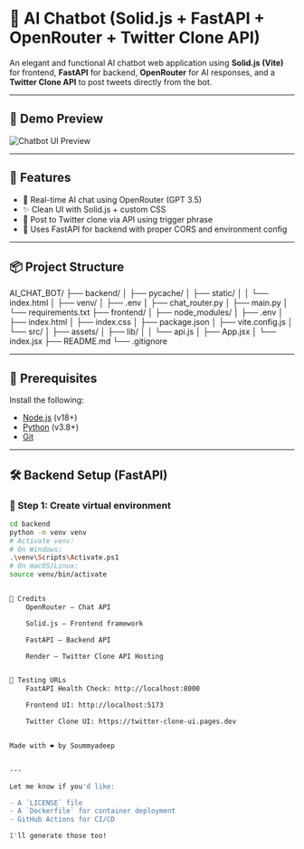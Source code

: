 # 🤖 AI Chatbot (Solid.js + FastAPI + OpenRouter + Twitter Clone API)

An elegant and functional AI chatbot web application using **Solid.js (Vite)** for frontend, **FastAPI** for backend, **OpenRouter** for AI responses, and a **Twitter Clone API** to post tweets directly from the bot.

---

## 📸 Demo Preview

![Chatbot UI Preview](./preview.png)

---

## 🚀 Features

- 💬 Real-time AI chat using OpenRouter (GPT 3.5)
- ✨ Clean UI with Solid.js + custom CSS
- 📢 Post to Twitter clone via API using trigger phrase
- 🧠 Uses FastAPI for backend with proper CORS and environment config

---

## 📦 Project Structure

AI_CHAT_BOT/
├── backend/
│ ├── pycache/
│ ├── static/
│ │ └── index.html
│ ├── venv/
│ ├── .env
│ ├── chat_router.py
│ ├── main.py
│ └── requirements.txt
├── frontend/
│ ├── node_modules/
│ ├── .env
│ ├── index.html
│ ├── index.css
│ ├── package.json
│ ├── vite.config.js
│ └── src/
│ ├── assets/
│ ├── lib/
│ │ └── api.js
│ ├── App.jsx
│ └── index.jsx
├── README.md
└── .gitignore


---

## 🔧 Prerequisites

Install the following:

- [Node.js](https://nodejs.org/) (v18+)
- [Python](https://www.python.org/downloads/) (v3.8+)
- [Git](https://git-scm.com/)

---

## 🛠️ Backend Setup (FastAPI)

### 🔹 Step 1: Create virtual environment

```bash
cd backend
python -m venv venv
# Activate venv:
# On Windows:
.\venv\Scripts\Activate.ps1
# On macOS/Linux:
source venv/bin/activate


🧠 Credits
    OpenRouter – Chat API

    Solid.js – Frontend framework

    FastAPI – Backend API

    Render – Twitter Clone API Hosting


🧪 Testing URLs
    FastAPI Health Check: http://localhost:8000

    Frontend UI: http://localhost:5173

    Twitter Clone UI: https://twitter-clone-ui.pages.dev


Made with ❤️ by Soummyadeep


---

Let me know if you'd like:

- A `LICENSE` file
- A `Dockerfile` for container deployment
- GitHub Actions for CI/CD

I'll generate those too!

